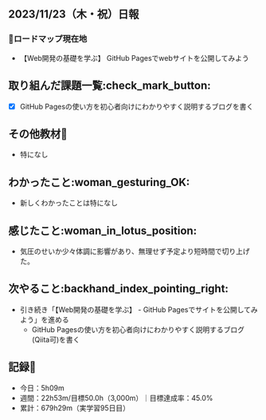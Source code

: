 ## 2023/11/23（木・祝）日報
### :round_pushpin:ロードマップ現在地
- 【Web開発の基礎を学ぶ】 GitHub Pagesでwebサイトを公開してみよう
## 取り組んだ課題一覧:check_mark_button:
- [x] GitHub Pagesの使い方を初心者向けにわかりやすく説明するブログを書く
## その他教材:open_book:
- 特になし
## わかったこと:woman_gesturing_OK:
- 新しくわかったことは特になし
## 感じたこと:woman_in_lotus_position:
- 気圧のせいか少々体調に影響があり、無理せず予定より短時間で切り上げた。
## 次やること:backhand_index_pointing_right:
- 引き続き「【Web開発の基礎を学ぶ】 - GitHub Pagesでサイトを公開してみよう」を進める
  - GitHub Pagesの使い方を初心者向けにわかりやすく説明するブログ(Qiita可)を書く
## 記録:memo:
- 今日：5h09m
- 週間：22h53m/目標50.0h（3,000m）｜目標達成率：45.0%
- 累計：679h29m（実学習95日目）